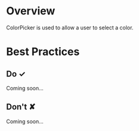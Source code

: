 # Overview
ColorPicker is used to allow a user to select a color.


# Best Practices

## Do &#10003;
Coming soon...

## Don't &#10008;
Coming soon...